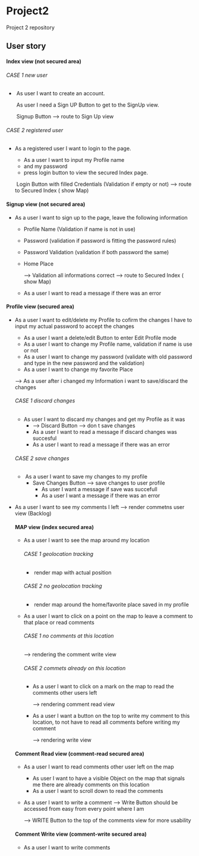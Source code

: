 



# Project2
Project 2 repository



## User story

#### Index view (not secured area)

###### CASE 1 new user

- ​		As  user I want to create an account. 

  ​		As user I need a Sign UP Button to get to the SignUp view.	

  ​		Signup Button --> route to Sign Up view	

###### CASE 2 registered user

- As a registered user I want to login to the page. 

  - As a user I want to input my Profile name 
  - and my password
  - press login button to view the secured Index page.

  ​		Login Button with filled Credentials (Validation if empty or not) --> route to Secured Index ( show Map)



#### Signup view (not secured area)

- As a user I want to sign up to the page, leave the following information

  - Profile Name (Validation if name is not in use)

  - Password (validation if password is fitting the password rules)

  - Password Validation (validation if both password the same)

  - Home Place

    --> Validation all informations correct --> route to Secured Index ( show Map)

  - As a user I want to read a message if there was an error

  

#### Profile view (secured area)

- As a user I want to edit/delete my Profile to cofirm the changes I have to input my actual password to accept the changes

  - As a user I want a delete/edit Button to enter Edit Profile mode
  - As a user I want to change my Profile name, validation if name is use or not
  - As a user I want to change my password (validate with old password and type in the new password and the validation)
  - As a user I want to change my favorite Place

  --> As a user after i changed my Information i want to save/discard the changes

  ###### CASE 1 discard changes

  - As user I want to discard my changes and get my Profile as it was
    - --> Discard Button --> don t save changes
    - As a user I want to read a message if discard changes was succesful
    - As a user I want to read a message if there was an error

  ###### CASE 2 save changes

  - ​	As a user I want to save my changes to my profile
    - Save Changes Button --> save changes to user profile
      - As user I want a message if save was succefull
      - As a user I want a message if there was an error

- As a user I want to see my comments I left --> render commetns user view (Backlog) 

  

  #### MAP view (index secured area)

  - As a user I want to see the map around my location

    ###### CASE 1 geolocation tracking 

    - ​	render map with actual position

    ###### CASE 2 no geolocation tracking 

    - ​	render map around the home/favorite place saved in my profile

  - As a user I want to click on a point on the map to leave a comment to that place or read comments

    ###### CASE 1 no comments at this location

    --> rendering the comment write view

    ###### CASE 2 commets already on this location 
    - As a user I want to click on a mark on the map to read the comments other users left 

      --> rendering comment read view

    - As a user I want a button on the top to write my comment to this location, to not have to read all comments before writing my comment

      --> rendering write view

  

  #### Comment Read view (comment-read secured area)

  - As a user I want to read comments other user left on the map

    - As user I want to have a visible Object on the map that signals me there are already comments on this location
    - As a user I want to scroll down to read the comments

  - As a user I want to write a comment --> Write Button should be accessed from easy from every point where I am

    --> WRITE Button to the top of the comments view for more usability

  

  #### Comment Write view (comment-write secured area)

  - As a user I want to write comments 

  ​	



